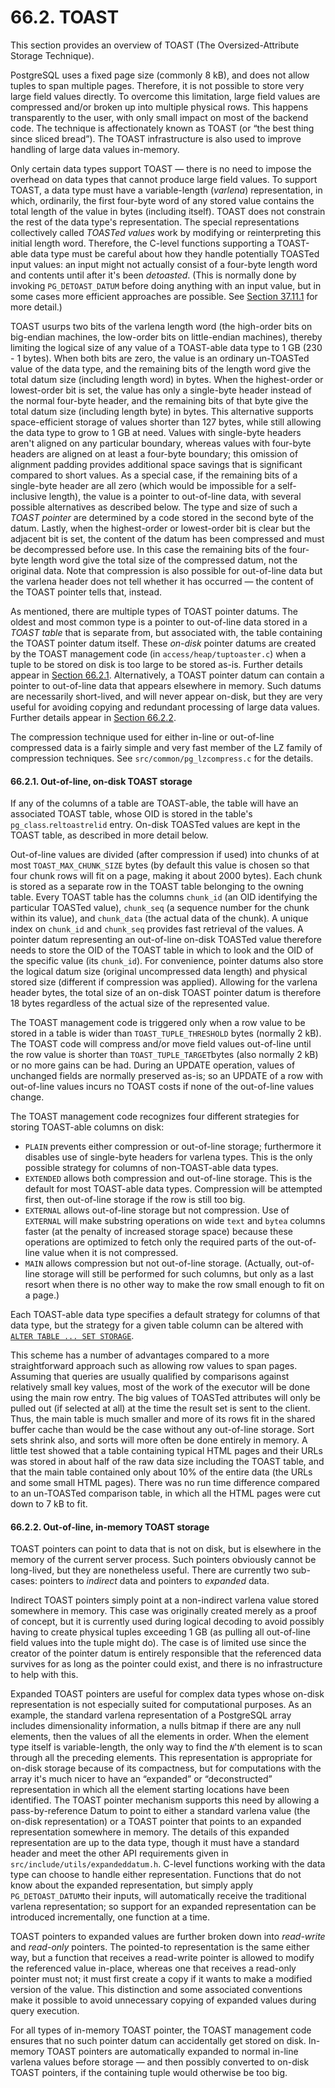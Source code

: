 # 66.2. TOAST

This section provides an overview of TOAST \(The Oversized-Attribute Storage Technique\).

PostgreSQL uses a fixed page size \(commonly 8 kB\), and does not allow tuples to span multiple pages. Therefore, it is not possible to store very large field values directly. To overcome this limitation, large field values are compressed and/or broken up into multiple physical rows. This happens transparently to the user, with only small impact on most of the backend code. The technique is affectionately known as TOAST \(or “the best thing since sliced bread”\). The TOAST infrastructure is also used to improve handling of large data values in-memory.

Only certain data types support TOAST — there is no need to impose the overhead on data types that cannot produce large field values. To support TOAST, a data type must have a variable-length \(_varlena_\) representation, in which, ordinarily, the first four-byte word of any stored value contains the total length of the value in bytes \(including itself\). TOAST does not constrain the rest of the data type's representation. The special representations collectively called _TOASTed values_ work by modifying or reinterpreting this initial length word. Therefore, the C-level functions supporting a TOAST-able data type must be careful about how they handle potentially TOASTed input values: an input might not actually consist of a four-byte length word and contents until after it's been _detoasted_. \(This is normally done by invoking `PG_DETOAST_DATUM` before doing anything with an input value, but in some cases more efficient approaches are possible. See [Section 37.11.1](https://www.postgresql.org/docs/10/static/xtypes.html#XTYPES-TOAST) for more detail.\)

TOAST usurps two bits of the varlena length word \(the high-order bits on big-endian machines, the low-order bits on little-endian machines\), thereby limiting the logical size of any value of a TOAST-able data type to 1 GB \(230 - 1 bytes\). When both bits are zero, the value is an ordinary un-TOASTed value of the data type, and the remaining bits of the length word give the total datum size \(including length word\) in bytes. When the highest-order or lowest-order bit is set, the value has only a single-byte header instead of the normal four-byte header, and the remaining bits of that byte give the total datum size \(including length byte\) in bytes. This alternative supports space-efficient storage of values shorter than 127 bytes, while still allowing the data type to grow to 1 GB at need. Values with single-byte headers aren't aligned on any particular boundary, whereas values with four-byte headers are aligned on at least a four-byte boundary; this omission of alignment padding provides additional space savings that is significant compared to short values. As a special case, if the remaining bits of a single-byte header are all zero \(which would be impossible for a self-inclusive length\), the value is a pointer to out-of-line data, with several possible alternatives as described below. The type and size of such a _TOAST pointer_ are determined by a code stored in the second byte of the datum. Lastly, when the highest-order or lowest-order bit is clear but the adjacent bit is set, the content of the datum has been compressed and must be decompressed before use. In this case the remaining bits of the four-byte length word give the total size of the compressed datum, not the original data. Note that compression is also possible for out-of-line data but the varlena header does not tell whether it has occurred — the content of the TOAST pointer tells that, instead.

As mentioned, there are multiple types of TOAST pointer datums. The oldest and most common type is a pointer to out-of-line data stored in a _TOAST table_ that is separate from, but associated with, the table containing the TOAST pointer datum itself. These _on-disk_ pointer datums are created by the TOAST management code \(in `access/heap/tuptoaster.c`\) when a tuple to be stored on disk is too large to be stored as-is. Further details appear in [Section 66.2.1](https://www.postgresql.org/docs/10/static/storage-toast.html#STORAGE-TOAST-ONDISK). Alternatively, a TOAST pointer datum can contain a pointer to out-of-line data that appears elsewhere in memory. Such datums are necessarily short-lived, and will never appear on-disk, but they are very useful for avoiding copying and redundant processing of large data values. Further details appear in [Section 66.2.2](https://www.postgresql.org/docs/10/static/storage-toast.html#STORAGE-TOAST-INMEMORY).

The compression technique used for either in-line or out-of-line compressed data is a fairly simple and very fast member of the LZ family of compression techniques. See `src/common/pg_lzcompress.c` for the details.

#### 66.2.1. Out-of-line, on-disk TOAST storage

If any of the columns of a table are TOAST-able, the table will have an associated TOAST table, whose OID is stored in the table's `pg_class`.`reltoastrelid` entry. On-disk TOASTed values are kept in the TOAST table, as described in more detail below.

Out-of-line values are divided \(after compression if used\) into chunks of at most `TOAST_MAX_CHUNK_SIZE` bytes \(by default this value is chosen so that four chunk rows will fit on a page, making it about 2000 bytes\). Each chunk is stored as a separate row in the TOAST table belonging to the owning table. Every TOAST table has the columns `chunk_id` \(an OID identifying the particular TOASTed value\), `chunk_seq` \(a sequence number for the chunk within its value\), and `chunk_data` \(the actual data of the chunk\). A unique index on `chunk_id` and `chunk_seq` provides fast retrieval of the values. A pointer datum representing an out-of-line on-disk TOASTed value therefore needs to store the OID of the TOAST table in which to look and the OID of the specific value \(its `chunk_id`\). For convenience, pointer datums also store the logical datum size \(original uncompressed data length\) and physical stored size \(different if compression was applied\). Allowing for the varlena header bytes, the total size of an on-disk TOAST pointer datum is therefore 18 bytes regardless of the actual size of the represented value.

The TOAST management code is triggered only when a row value to be stored in a table is wider than `TOAST_TUPLE_THRESHOLD` bytes \(normally 2 kB\). The TOAST code will compress and/or move field values out-of-line until the row value is shorter than `TOAST_TUPLE_TARGET`bytes \(also normally 2 kB\) or no more gains can be had. During an UPDATE operation, values of unchanged fields are normally preserved as-is; so an UPDATE of a row with out-of-line values incurs no TOAST costs if none of the out-of-line values change.

The TOAST management code recognizes four different strategies for storing TOAST-able columns on disk:

* `PLAIN` prevents either compression or out-of-line storage; furthermore it disables use of single-byte headers for varlena types. This is the only possible strategy for columns of non-TOAST-able data types.
* `EXTENDED` allows both compression and out-of-line storage. This is the default for most TOAST-able data types. Compression will be attempted first, then out-of-line storage if the row is still too big.
* `EXTERNAL` allows out-of-line storage but not compression. Use of `EXTERNAL` will make substring operations on wide `text` and `bytea` columns faster \(at the penalty of increased storage space\) because these operations are optimized to fetch only the required parts of the out-of-line value when it is not compressed.
* `MAIN` allows compression but not out-of-line storage. \(Actually, out-of-line storage will still be performed for such columns, but only as a last resort when there is no other way to make the row small enough to fit on a page.\)

Each TOAST-able data type specifies a default strategy for columns of that data type, but the strategy for a given table column can be altered with [`ALTER TABLE ... SET STORAGE`](https://www.postgresql.org/docs/10/static/sql-altertable.html).

This scheme has a number of advantages compared to a more straightforward approach such as allowing row values to span pages. Assuming that queries are usually qualified by comparisons against relatively small key values, most of the work of the executor will be done using the main row entry. The big values of TOASTed attributes will only be pulled out \(if selected at all\) at the time the result set is sent to the client. Thus, the main table is much smaller and more of its rows fit in the shared buffer cache than would be the case without any out-of-line storage. Sort sets shrink also, and sorts will more often be done entirely in memory. A little test showed that a table containing typical HTML pages and their URLs was stored in about half of the raw data size including the TOAST table, and that the main table contained only about 10% of the entire data \(the URLs and some small HTML pages\). There was no run time difference compared to an un-TOASTed comparison table, in which all the HTML pages were cut down to 7 kB to fit.

#### 66.2.2. Out-of-line, in-memory TOAST storage

TOAST pointers can point to data that is not on disk, but is elsewhere in the memory of the current server process. Such pointers obviously cannot be long-lived, but they are nonetheless useful. There are currently two sub-cases: pointers to _indirect_ data and pointers to _expanded_ data.

Indirect TOAST pointers simply point at a non-indirect varlena value stored somewhere in memory. This case was originally created merely as a proof of concept, but it is currently used during logical decoding to avoid possibly having to create physical tuples exceeding 1 GB \(as pulling all out-of-line field values into the tuple might do\). The case is of limited use since the creator of the pointer datum is entirely responsible that the referenced data survives for as long as the pointer could exist, and there is no infrastructure to help with this.

Expanded TOAST pointers are useful for complex data types whose on-disk representation is not especially suited for computational purposes. As an example, the standard varlena representation of a PostgreSQL array includes dimensionality information, a nulls bitmap if there are any null elements, then the values of all the elements in order. When the element type itself is variable-length, the only way to find the _`N`_'th element is to scan through all the preceding elements. This representation is appropriate for on-disk storage because of its compactness, but for computations with the array it's much nicer to have an “expanded” or “deconstructed” representation in which all the element starting locations have been identified. The TOAST pointer mechanism supports this need by allowing a pass-by-reference Datum to point to either a standard varlena value \(the on-disk representation\) or a TOAST pointer that points to an expanded representation somewhere in memory. The details of this expanded representation are up to the data type, though it must have a standard header and meet the other API requirements given in `src/include/utils/expandeddatum.h`. C-level functions working with the data type can choose to handle either representation. Functions that do not know about the expanded representation, but simply apply `PG_DETOAST_DATUM`to their inputs, will automatically receive the traditional varlena representation; so support for an expanded representation can be introduced incrementally, one function at a time.

TOAST pointers to expanded values are further broken down into _read-write_ and _read-only_ pointers. The pointed-to representation is the same either way, but a function that receives a read-write pointer is allowed to modify the referenced value in-place, whereas one that receives a read-only pointer must not; it must first create a copy if it wants to make a modified version of the value. This distinction and some associated conventions make it possible to avoid unnecessary copying of expanded values during query execution.

For all types of in-memory TOAST pointer, the TOAST management code ensures that no such pointer datum can accidentally get stored on disk. In-memory TOAST pointers are automatically expanded to normal in-line varlena values before storage — and then possibly converted to on-disk TOAST pointers, if the containing tuple would otherwise be too big.

